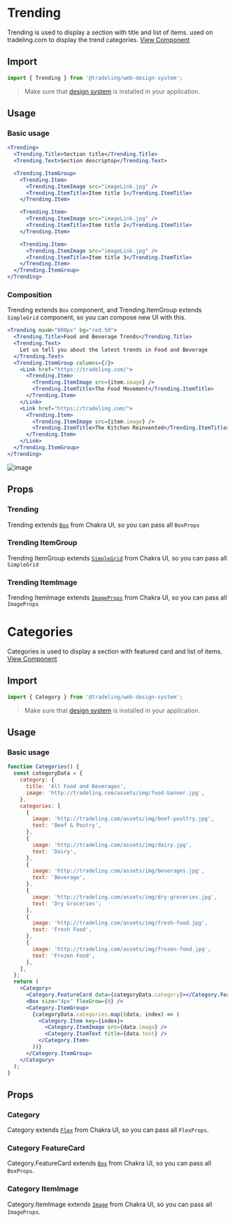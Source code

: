 # Trending

Trending is used to display a section with title and list of items. used on
tradeling.com to display the trend categories.
[View Component](https://design-system.tradelingdev.com/?path=/story/home-page--trending-card)

## Import

```jsx
import { Trending } from '@tradeling/web-design-system';
```

> Make sure that [design system](https://github.com/tradeling/web-design-system)
> is installed in your application.

## Usage

### Basic usage

```jsx
<Trending>
  <Trending.Title>Section title</Trending.Title>
  <Trending.Text>Section descriptop</Trending.Text>

  <Trending.ItemGroup>
    <Trending.Item>
      <Trending.ItemImage src="imageLink.jpg" />
      <Trending.ItemTitle>Item title 1</Trending.ItemTitle>
    </Trending.Item>

    <Trending.Item>
      <Trending.ItemImage src="imageLink.jpg" />
      <Trending.ItemTitle>Item title 2</Trending.ItemTitle>
    </Trending.Item>

    <Trending.Item>
      <Trending.ItemImage src="imageLink.jpg" />
      <Trending.ItemTitle>Item title 3</Trending.ItemTitle>
    </Trending.Item>
  </Trending.ItemGroup>
</Trending>
```

### Composition

Trending extends `Box` component, and Trending.ItemGroup extends `SimpleGrid`
component, so you can compose new UI with this.

```jsx
<Trending maxW="800px" bg="red.50">
  <Trending.Title>Food and Beverage Trends</Trending.Title>
  <Trending.Text>
    Let us tell you about the latest trends in Food and Beverage
  </Trending.Text>
  <Trending.ItemGroup columns={2}>
    <Link href="https://tradeling.com/">
      <Trending.Item>
        <Trending.ItemImage src={item.image} />
        <Trending.ItemTitle>The Food Movement</Trending.ItemTitle>
      </Trending.Item>
    </Link>
    <Link href="https://tradeling.com/">
      <Trending.Item>
        <Trending.ItemImage src={item.image} />
        <Trending.ItemTitle>The Kitchen Reinvented</Trending.ItemTitle>
      </Trending.Item>
    </Link>
  </Trending.ItemGroup>
</Trending>
```

![image](https://user-images.githubusercontent.com/9809187/82197929-a4194c00-990c-11ea-842f-603a6be12f2e.png)

## Props

### Trending

Trending extends [`Box`](https://chakra-ui.com/box) from Chakra UI, so you can
pass all `BoxProps`

### Trending ItemGroup

Trending ItemGroup extends [`SimpleGrid`](https://chakra-ui.com/simplegrid) from
Chakra UI, so you can pass all `SimpleGrid`

### Trending ItemImage

Trending ItemImage extends [`ImageProps`](https://chakra-ui.com/image) from
Chakra UI, so you can pass all `ImageProps`

# Categories

Categories is used to display a section with featured card and list of items.
[View Component](https://design-system.tradelingdev.com/?path=/story/home-page--category-card)

## Import

```jsx
import { Category } from '@tradeling/web-design-system';
```

> Make sure that [design system](https://github.com/tradeling/web-design-system)
> is installed in your application.

## Usage

### Basic usage

```jsx
function Categories() {
  const categoryData = {
    category: {
      title: 'All Food and Beverages',
      image: 'http://tradeling.com/assets/img/food-banner.jpg',
    },
    categories: [
      {
        image: 'http://tradeling.com/assets/img/beef-poultry.jpg',
        text: 'Beef & Poutry',
      },
      {
        image: 'http://tradeling.com/assets/img/dairy.jpg',
        text: 'Dairy',
      },
      {
        image: 'http://tradeling.com/assets/img/beverages.jpg',
        text: 'Beverage',
      },
      {
        image: 'http://tradeling.com/assets/img/dry-groceries.jpg',
        text: 'Dry Groceries',
      },
      {
        image: 'http://tradeling.com/assets/img/fresh-food.jpg',
        text: 'Fresh Food',
      },
      {
        image: 'http://tradeling.com/assets/img/frozen-food.jpg',
        text: 'Frozen Food',
      },
    ],
  };
  return (
    <Category>
      <Category.FeatureCard data={categoryData.category}></Category.FeatureCard>
      <Box size="4px" flexGrow={0} />
      <Category.ItemGroup>
        {categoryData.categories.map((data, index) => (
          <Category.Item key={index}>
            <Category.ItemImage src={data.image} />
            <Category.ItemText title={data.text} />
          </Category.Item>
        ))}
      </Category.ItemGroup>
    </Category>
  );
}
```

## Props

### Category

Category extends [`Flex`](https://chakra-ui.com/flex) from Chakra UI, so you can
pass all `FlexProps`.

### Category FeatureCard

Category.FeatureCard extends [`Box`](https://chakra-ui.com/box) from Chakra UI,
so you can pass all `BoxProps`.

### Category ItemImage

Category.ItemImage extends [`Image`](https://chakra-ui.com/image) from Chakra
UI, so you can pass all `ImageProps`.
